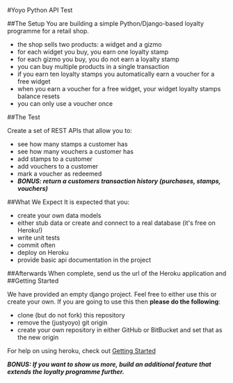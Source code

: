 #Yoyo Python API Test

##The Setup
You are building a simple Python/Django-based loyalty programme for a retail shop.

- the shop sells two products: a widget and a gizmo
- for each widget you buy, you earn one loyalty stamp
- for each gizmo you buy, you do not earn a loyalty stamp
- you can buy multiple products in a single transaction
- if you earn ten loyalty stamps you automatically earn a voucher for a free widget
- when you earn a voucher for a free widget, your widget loyalty stamps balance resets
- you can only use a voucher once

##The Test

Create a set of REST APIs that allow you to:

- see how many stamps a customer has
- see how many vouchers a customer has
- add stamps to a customer
- add vouchers to a customer
- mark a voucher as redeemed
- __*BONUS: return a customers transaction history (purchases, stamps, vouchers)*__

##What We Expect
It is expected that you:

- create your own data models
- either stub data or create and connect to a real database (it's free on Heroku!)
- write unit tests
- commit often
- deploy on Heroku
- provide basic api documentation in the project

##Afterwards
When complete, send us the url of the Heroku application and 
##Getting Started

We have provided an empty django project. Feel free to either use this or create your own. If you are going to use this then __please do the following__:

- clone (but do not fork) this repository 
- remove the (justyoyo) git origin
- create your own repository in either GitHub or BitBucket and set that as the new origin

For help on using heroku, check out [Getting Started](https://devcenter.heroku.com/articles/getting-started-with-django)

__*BONUS: If you want to show us more, build an additional feature that extends the loyalty programme further.*__